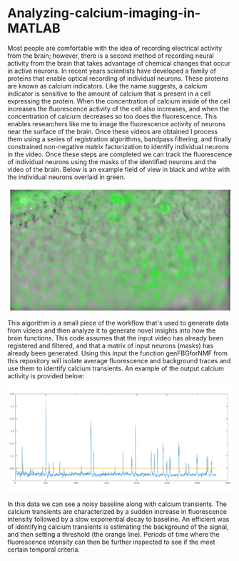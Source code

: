 # Analyzing-calcium-imaging-in-MATLAB

Most people are comfortable with the idea of recording electrical activity from the brain; however, there is a second method of recording neural activity from the brain that takes advantage of chemical changes that occur in active neurons. In recent years scientists have developed a family of proteins that enable optical recording of individual neurons. These proteins are known as calcium indicators. Like the name suggests, a calcium indicator is sensitive to the amount of calcium that is present in a cell expressing the protein. When the concentration of calcium inside of the cell increases the fluorescence activity of the cell also increases, and when the concentration of calcium decreases so too does the fluorescence. This enables researchers like me to image the fluorescence activity of neurons near the surface of the brain. Once these videos are obtained I process them using a series of registration algorithms, bandpass filtering, and finally constrained non-negative matrix factorization to identify individual neurons in the video. Once these steps are completed we can track the fluorescence of individual neurons using the masks of the identified neurons and the video of the brain. Below is an example field of view in black and white with the individual neurons overlaid in green. 

![Example image of calcium data](https://github.com/RedingtonE/Analyzing-calcium-imaging-in-MATLAB/blob/master/examplefieldofview.png)

This algorithm is a small piece of the workflow that's used to generate data from videos and then analyze it to generate novel insights into how the brain functions. This code assumes that the input video has already been registered and filtered, and that a matrix of input neurons (masks) has already been generated. Using this input the function genFBGforNMF from this repository will isolate average fluorescence and background traces and use them to identify calcium transients. An example of the output calcium activity is provided below: 

![Example calcium trace](https://github.com/RedingtonE/Analyzing-calcium-imaging-in-MATLAB/blob/master/Examplethresholdingofaninvidualneuron.png)

In this data we can see a noisy baseline along with calcium transients. The calcium transients are characterized by a sudden increase in fluorescence intensity followed by a slow exponential decay to baseline. An efficient was of identifying calcium transients is estimating the background of the signal, and then setting a threshold (the orange line). Periods of time where the fluorescence intensity can then be further inspected to see if the meet certain temporal criteria. 

